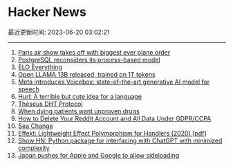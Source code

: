 # Hacker News

最近更新时间: 2023-06-20 03:02:21

--- 
1. [Paris air show takes off with biggest ever plane order](https://www.reuters.com/business/aerospace-defense/paris-air-show-returns-with-jets-missiles-demand-2023-06-19/) 
2. [PostgreSQL reconsiders its process-based model](https://lwn.net/SubscriberLink/934940/3abb2d4086680b78/) 
3. [ELO Everything](https://eloeverything.co/) 
4. [Open LLAMA 13B released, trained on 1T tokens](https://huggingface.co/openlm-research/open_llama_13b_easylm) 
5. [Meta introduces Voicebox: state-of-the-art generative AI model for speech](https://ai.facebook.com/blog/voicebox-generative-ai-model-speech/) 
6. [Hurl: A terrible but cute idea for a language](https://ntietz.com/blog/introducing-hurl/) 
7. [Theseus DHT Protocol](https://wootfish.github.io/theseus.dht/) 
8. [When dying patients want unproven drugs](https://www.newyorker.com/magazine/2023/06/26/relyvrio-als-fda-approval) 
9. [How to Delete Your Reddit Account and All Data Under GDPR/CCPA](https://thomashunter.name/posts/2023-06-19-how-to-delete-reddit-account-gdpr-ccpa) 
10. [Sea Change](https://www.oaktreecapital.com/insights/memo/sea-change) 
11. [Effekt: Lightweight Effect Polymorphism for Handlers (2020) [pdf]](https://se.cs.uni-tuebingen.de/publications/brachthaeuser20effekt.pdf) 
12. [Show HN: Python package for interfacing with ChatGPT with minimized complexity](https://github.com/minimaxir/simpleaichat) 
13. [Japan pushes for Apple and Google to allow sideloading](https://appleinsider.com/articles/23/06/16/japan-law-will-require-apple-to-allow-alternate-iphone-app-stores) 
